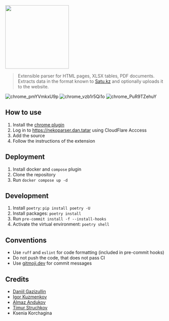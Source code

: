 <img src="https://github.com/user-attachments/assets/fcd863c9-ee42-441e-836a-5ab709ccef52" width="200">

> Extensible parser for HTML pages, XLSX tables, PDF documents. Extracts data in the format known to [Satu.kz](https://satu.kz) and optionally uploads it to the website.

![chrome_pmYVmkxU9p](https://github.com/user-attachments/assets/62980288-6e9a-4292-8053-a37cb6d84c81)
![chrome_vzb1r5Qi1o](https://github.com/user-attachments/assets/01c9c55c-0bae-4dc1-88f7-cbd7ff2661e3)
![chrome_PuR9TZehuY](https://github.com/user-attachments/assets/808a98e3-8dba-4b43-9830-7316ba9dbd86)

## How to use
1. Install the [chrome plugin](https://github.com/nekoteam-llc/nekoparser/tree/master/chrome-plugin)
2. Log in to https://nekoparser.dan.tatar using CloudFlare Acccess
3. Add the source
4. Follow the instructions of the extension

## Deployment
1. Install docker and `compose` plugin
2. Clone the repository
3. Run `docker compose up -d`

## Development
1. Install `poetry`: `pip install poetry -U`
2. Install packages: `poetry install`
3. Run `pre-commit install -f --install-hooks`
4. Activate the virtual environment: `poetry shell`

## Conventions
- Use `ruff` and `eslint` for code formatting (included in pre-commit hooks)
- Do not push the code, that does not pass CI
- Use [gitmoji.dev](https://gitmoji.dev/) for commit messages

## Credits
- [Daniil Gazizullin](https://github.com/hikariatama)
- [Igor Kuzmenkov](https://github.com/IgorDuino)
- [Almaz Andukov](https://github.com/andiazdi)
- [Timur Struchkov](https://github.com/AlfyK1s)
- Ksenia Korchagina
